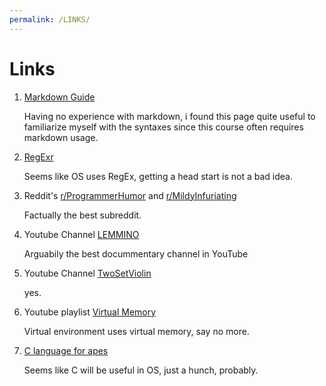 ```yaml
---
permalink: /LINKS/
---
```


# Links

1. [Markdown Guide](https://www.markdownguide.org)

    Having no experience with markdown, i found this page quite useful to familiarize myself with the syntaxes since this course often requires markdown usage.

2. [RegExr](https://regexr.com/)

    Seems like OS uses RegEx, getting a head start is not a bad idea.
    
3. Reddit's [r/ProgrammerHumor](https://www.reddit.com/r/ProgrammerHumor/) and [r/MildyInfuriating](https://www.reddit.com/r/MildyInfuriating/)

    Factually the best subreddit.

4. Youtube Channel [LEMMINO](https://www.youtube.com/c/LEMMiNO)

    Arguabily the best docummentary channel in YouTube

5. Youtube Channel [TwoSetViolin](https://www.youtube.com/c/twosetviolin)

    yes.

6. Youtube playlist [Virtual Memory](https://www.youtube.com/watch?v=qcBIvnQt0Bw&list=PLiwt1iVUib9s2Uo5BeYmwkDFUh70fJPxX)

    Virtual environment uses virtual memory, say no more.

7. [C language for apes](https://www.learn-c.org)

    Seems like C will be useful in OS, just a hunch, probably.

